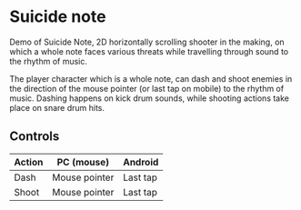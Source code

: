 # Suicide note

Demo of Suicide Note, 2D horizontally scrolling shooter in the making, on which a whole note faces various threats while travelling through sound to the rhythm of music.

The player character which is a whole note, can dash and shoot enemies in the direction of the mouse pointer (or last tap on mobile) to the rhythm of music.
Dashing happens on kick drum sounds, while shooting actions take place on snare drum hits.

## Controls

Action  | PC (mouse)              | Android
------- | ----------------------- | -----------------
Dash    | Mouse pointer           | Last tap
Shoot   | Mouse pointer           | Last tap
